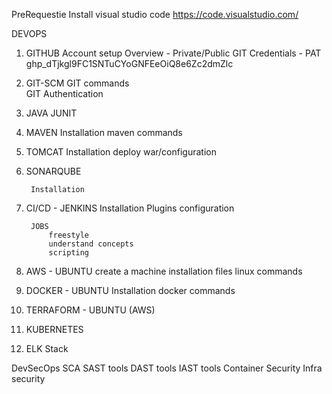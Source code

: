 PreRequestie
    Install visual studio code
        https://code.visualstudio.com/


DEVOPS

1. GITHUB
        Account setup
        Overview - Private/Public
        GIT Credentials - PAT 
            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
2. GIT-SCM
        GIT commands        
        GIT Authentication
3. JAVA
        JUNIT
4. MAVEN
        Installation
        maven commands
    
5. TOMCAT
        Installation
        deploy war/configuration

6. SONARQUBE

        Installation


7. CI/CD - JENKINS
        Installation
        Plugins configuration

        JOBS
            freestyle
            understand concepts
            scripting 

8. AWS - UBUNTU
            create a machine
            installation files
            linux commands 

9. DOCKER - UBUNTU
            Installation
            docker commands

10. TERRAFORM - UBUNTU (AWS)

11. KUBERNETES

12. ELK Stack


DevSecOps
SCA 
SAST tools
DAST tools
IAST tools
Container Security
Infra security
